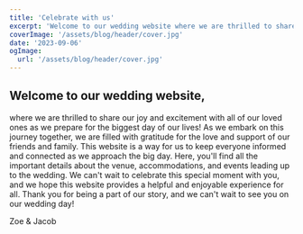 ```yaml
---
title: 'Celebrate with us'
excerpt: 'Welcome to our wedding website where we are thrilled to share our joy and excitement with all of our loved ones as we prepare for the biggest day of our lives.'
coverImage: '/assets/blog/header/cover.jpg'
date: '2023-09-06'
ogImage:
  url: '/assets/blog/header/cover.jpg'
---
```


## Welcome to our wedding website,

where we are thrilled to share our joy and excitement with all of our loved ones as we prepare for the biggest day of our lives! As we embark on this journey together, we are filled with gratitude for the love and support of our friends and family. This website is a way for us to keep everyone informed and connected as we approach the big day. Here, you'll find all the important details about the venue, accommodations, and events leading up to the wedding. We can't wait to celebrate this special moment with you, and we hope this website provides a helpful and enjoyable experience for all. Thank you for being a part of our story, and we can't wait to see you on our wedding day!

Zoe & Jacob
